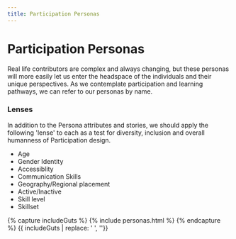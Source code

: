 ```yaml
---
title: Participation Personas
---
```


# Participation Personas

  Real life contributors are complex and always changing, but these personas will more easily let us enter the headspace of the individuals and their unique perspectives.  As we contemplate participation and learning pathways, we can refer to our personas by name.

### Lenses
  In addition to the Persona attributes and stories, we should apply the following 'lense' to each as a test for diversity, inclusion and overall humanness of Participation design.

* Age
* Gender Identity
* Accessiblity 
* Communication Skills
* Geography/Regional placement
* Active/Inactive
* Skill level
* Skillset



{% capture includeGuts %}
{% include personas.html %}
{% endcapture %}
{{ includeGuts | replace: '    ', ''}}
